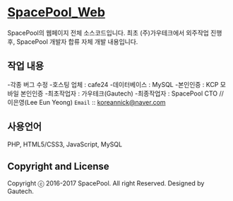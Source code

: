 # [SpacePool_Web](http://www.spacepool/)

SpacePool의 웹페이지 전체 소스코드입니다.
최초 (주)가우테크에서 외주작업 진행 후, SpacePool 개발자 합류 자체 개발 내용입니다.

## 작업 내용

-각종 버그 수정
-호스팅 업체 : cafe24
-데이터베이스 : MySQL
-본인인증 : KCP 모바일 본인인증
-최초작업자 : 가우테크(Gautech)
-최종작업자 : SpacePool CTO // 이은영(Lee Eun Yeong) `Email` :: koreannick@naver.com

## 사용언어

PHP, HTML5/CSS3, JavaScript, MySQL

## Copyright and License

Copyright ⓒ 2016-2017 SpacePool. All right Reserved. Designed by Gautech.
